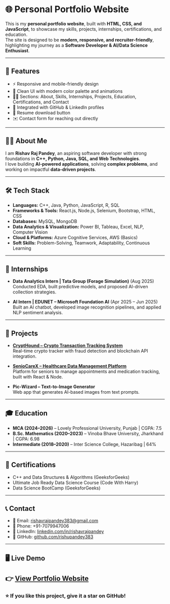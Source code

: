 # 🌐 Personal Portfolio Website

This is my **personal portfolio website**, built with **HTML, CSS, and JavaScript**, to showcase my skills, projects, internships, certifications, and education.  
The site is designed to be **modern, responsive, and recruiter-friendly**, highlighting my journey as a **Software Developer & AI/Data Science Enthusiast**.

---

## 🚀 Features

- ⚡ Responsive and mobile-friendly design  
- 🎨 Clean UI with modern color palette and animations  
- 🧑‍💻 Sections: About, Skills, Internships, Projects, Education, Certifications, and Contact  
- 🔗 Integrated with GitHub & LinkedIn profiles  
- 📄 Resume download button  
- ✉️ Contact form for reaching out directly  

---

## 👨‍💻 About Me

I am **Rishav Raj Pandey**, an aspiring software developer with strong foundations in **C++, Python, Java, SQL, and Web Technologies**.  
I love building **AI-powered applications**, solving **complex problems**, and working on impactful **data-driven projects**.

---

## 🛠️ Tech Stack

- **Languages:** C++, Java, Python, JavaScript, R, SQL  
- **Frameworks & Tools:** React.js, Node.js, Selenium, Bootstrap, HTML, CSS  
- **Databases:** MySQL, MongoDB  
- **Data Analytics & Visualization:** Power BI, Tableau, Excel, NLP, Computer Vision  
- **Cloud & Platforms:** Azure Cognitive Services, AWS (Basics)  
- **Soft Skills:** Problem-Solving, Teamwork, Adaptability, Continuous Learning  

---

## 💼 Internships

- **Data Analytics Intern | Tata Group (Forage Simulation)** (Aug 2025)  
  Conducted EDA, built predictive models, and proposed AI-driven collection strategies.  

- **AI Intern | EDUNET – Microsoft Foundation AI** (Apr 2025 – Jun 2025)  
  Built an AI chatbot, developed image recognition pipelines, and applied NLP sentiment analysis.  

---

## 📂 Projects

- **[CryptHound – Crypto Transaction Tracking System](https://github.com/rishupandey383/CryptHound-Crypto-Transaction-Tracking-System)**  
  Real-time crypto tracker with fraud detection and blockchain API integration.  

- **[SenioCareX – Healthcare Data Management Platform](https://github.com/rishupandey383/SenioCareX)**  
  Platform for seniors to manage appointments and medication tracking, built with React & Node.  

- **Pic-Wizard – Text-to-Image Generator**  
  Web app that generates AI-based images from text prompts.  

---

## 🎓 Education

- **MCA (2024–2026)** – Lovely Professional University, Punjab | CGPA: 7.5  
- **B.Sc. Mathematics (2020–2023)** – Vinoba Bhave University, Jharkhand | CGPA: 6.98  
- **Intermediate (2018–2020)** – Inter Science College, Hazaribag | 64%  

---

## 📜 Certifications

- C++ and Data Structures & Algorithms (GeeksforGeeks)  
- Ultimate Job Ready Data Science Course (Code With Harry)  
- Data Science BootCamp (GeeksforGeeks)  

---

## 📞 Contact

- 📧 Email: [rishavrajpandey383@gmail.com](mailto:rishavrajpandey383@gmail.com)  
- 📱 Phone: +91-7079947006  
- 🔗 LinkedIn: [linkedin.com/in/rishavrajpandey](https://www.linkedin.com/in/rishavrajpandey/)  
- 🐙 GitHub: [github.com/rishupandey383](https://github.com/rishupandey383)  

---

## 🖥️ Live Demo

👉 [View Portfolio Website]([https://your-username.github.io/portfolio/](https://68dd92eb720ff417669a1d47--sunny-daifuku-fb92ae.netlify.app/)) 
---

### ⭐ If you like this project, give it a star on GitHub!  
